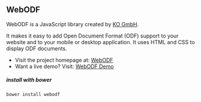 ## WebODF

WebODF is a JavaScript library created by [KO GmbH](http://kogmbh.com).

It makes it easy to add Open Document Format (ODF) support to your website and to your mobile or desktop application. It uses HTML and CSS to display ODF documents.

* Visit the project homepage at: [WebODF](http://webodf.org)
* Want a live demo? Visit: [WebODF Demo](http://webodf.org/demo/)

##### install with bower

`bower install webodf`

